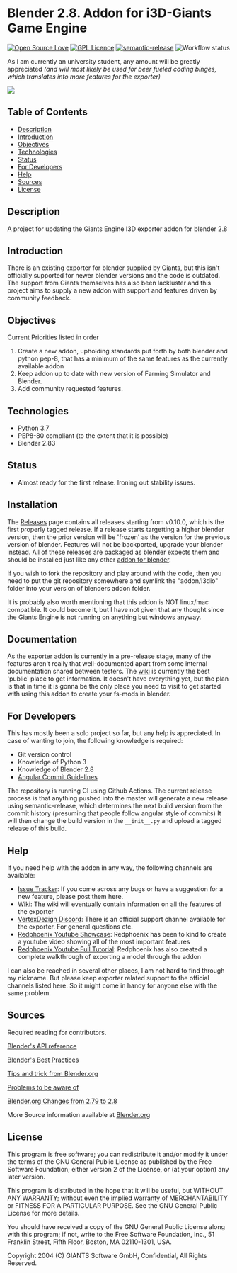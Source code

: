 # Blender 2.8. Addon for i3D-Giants Game Engine
[![Open Source Love](https://badges.frapsoft.com/os/v1/open-source.png?v=103)](https://github.com/ellerbrock/open-source-badges/)
[![GPL Licence](https://badges.frapsoft.com/os/gpl/gpl.png?v=103)](https://opensource.org/licenses/GPL-3.0/)
[![semantic-release](https://img.shields.io/badge/%20%20%F0%9F%93%A6%F0%9F%9A%80-semantic--release-e10079.svg)](https://github.com/semantic-release/semantic-release)
![Workflow status](https://github.com/StjerneIdioten/I3D-Blender-Addon/workflows/Release/badge.svg)

As I am currently an university student, any amount will be greatly appreciated *(and will most likely be used for beer fueled coding binges, which translates into more features for the exporter)*

[![](https://www.paypalobjects.com/en_US/DK/i/btn/btn_donateCC_LG.gif)](https://www.paypal.com/cgi-bin/webscr?cmd=_donations&business=3BLFKTJDUC4Y6&currency_code=EUR&source=url)


## Table of Contents

* [Description](#description)
* [Introduction](#introduction)
* [Objectives](#objectives)
* [Technologies](#technologies)
* [Status](#status)
* [For Developers](#for-developers)
* [Help](#help)
* [Sources](#sources)
* [License](#license)

## Description

A project for updating the Giants Engine I3D exporter addon for blender 2.8

## Introduction

There is an existing exporter for blender supplied by Giants, but this isn't officially supported for newer blender versions and the code is outdated. The support from Giants themselves has also been lackluster and this project aims to supply a new addon with support and features driven by community feedback.


## Objectives

Current Priorities listed in order

1. Create a new addon, upholding standards put forth by both blender and python pep-8, that has a minimum of the same features as the currently available addon
2. Keep addon up to date with new version of Farming Simulator and Blender.
3. Add community requested features.


## Technologies
* Python 3.7
* PEP8-80 compliant (to the extent that it is possible)
* Blender 2.83

## Status

* Almost ready for the first release. Ironing out stability issues.

## Installation
The [Releases](https://github.com/StjerneIdioten/I3D-Blender-Addon/releases) page contains all releases starting from v0.10.0, which is the first properly tagged release. If a release starts targetting a higher blender version, then the prior version will be 'frozen' as the version for the previous version of blender. Features will not be backported, upgrade your blender instead.
All of these releases are packaged as blender expects them and should be installed just like any other [addon for blender](https://docs.blender.org/manual/en/latest/editors/preferences/addons.html#rd-party-add-ons). 

If you wish to fork the repository and play around with the code, then you need to put the git repository somewhere and symlink the "addon/i3dio" folder into your version of blenders addon folder.

It is probably also worth mentioning that this addon is NOT linux/mac compatible. It could become it, but I have not given that any thought since the Giants Engine is not running on anything but windows anyway.

## Documentation
As the exporter addon is currently in a pre-release stage, many of the features aren't really that well-documented apart from some internal documentation shared between testers. The [wiki](https://github.com/StjerneIdioten/I3D-Blender-Addon/wiki) is currently the best 'public' place to get information. It doesn't have everything yet, but the plan is that in time it is gonna be the only place you need to visit to get started with using this addon to create your fs-mods in blender.

## For Developers

This has mostly been a solo project so far, but any help is appreciated.
In case of wanting to join, the following knowledge is required:
* Git version control
* Knowledge of Python 3
* Knowledge of Blender 2.8
* [Angular Commit Guidelines](https://github.com/angular/angular.js/blob/master/DEVELOPERS.md#-git-commit-guidelines)

The repository is running CI using Github Actions. The current release process is that anything pushed into the master will generate a new release using semantic-release, which determines the next build version from the commit history (presuming that people follow angular style of commits) It will then change the build version in the `__init__.py` and upload a tagged release of this build.

## Help

If you need help with the addon in any way, the following channels are available:
* [Issue Tracker](https://github.com/StjerneIdioten/I3D-Blender-Addon/issues): If you come across any bugs or have a suggestion for a new feature, please post them here.
* [Wiki](https://github.com/StjerneIdioten/I3D-Blender-Addon/wiki): The wiki will eventually contain information on all the features of the exporter
* [VertexDezign Discord](https://discord.gg/GVfNFpM): There is an official support channel available for the exporter. For general questions etc. 
* [Redphoenix Youtube Showcase](https://www.youtube.com/watch?v=lRDPuKh9gow): Redphoenix has been to kind to create a youtube video showing all of the most important features
* [Redphoenix Youtube Full Tutorial](https://www.youtube.com/watch?v=O1jBP9EVauU&t=4s): Redphoenix has also created a complete walkthrough of exporting a model through the addon

I can also be reached in several other places, I am not hard to find through my nickname. But please keep exporter related support to the official channels listed here. So it might come in handy for anyone else with the same problem.

## Sources

 Required reading for contributors.

[Blender's API reference](https://docs.blender.org/api/current/info_api_reference.html)

[Blender's Best Practices](https://docs.blender.org/api/current/info_best_practice.html)

[Tips and trick from Blender.org](https://docs.blender.org/api/current/info_tips_and_tricks.html)

[Problems to be aware of](https://docs.blender.org/api/current/info_gotcha.html)

[Blender.org Changes from 2.79 to 2.8](https://docs.blender.org/api/current/change_log.html)

More Source information available at [Blender.org](https://docs.blender.org/api/current/index.html)

## License

This program is free software; you can redistribute it and/or modify it under the terms of the GNU General Public License as published by the Free Software Foundation; either version 2 of the License, or (at your option) any later version.

This program is distributed in the hope that it will be useful, but WITHOUT ANY WARRANTY; without even the implied warranty of MERCHANTABILITY or FITNESS FOR A PARTICULAR PURPOSE. See the GNU General Public License for more details.

You should have received a copy of the GNU General Public License along with this program; if not, write to the Free Software Foundation, Inc., 51 Franklin Street, Fifth Floor, Boston, MA 02110-1301, USA.

Copyright 2004 (C) GIANTS Software GmbH, Confidential, All Rights Reserved.
